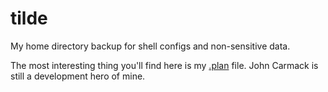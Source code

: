 # tilde
My home directory backup for shell configs and non-sensitive data.

The most interesting thing you'll find here is my [.plan](.plan) file. John Carmack is still a development hero of mine.
